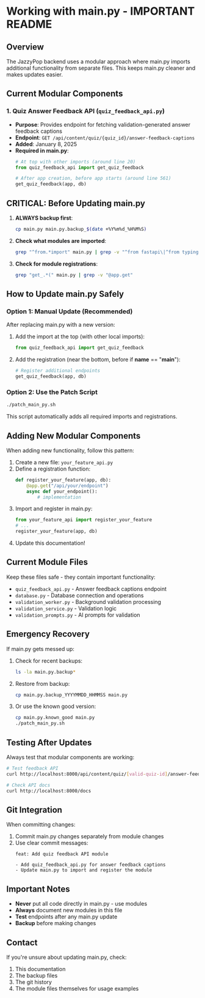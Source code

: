 # Working with main.py - IMPORTANT README

## Overview
The JazzyPop backend uses a modular approach where main.py imports additional functionality from separate files. This keeps main.py cleaner and makes updates easier.

## Current Modular Components

### 1. Quiz Answer Feedback API (`quiz_feedback_api.py`)
- **Purpose**: Provides endpoint for fetching validation-generated answer feedback captions
- **Endpoint**: `GET /api/content/quiz/{quiz_id}/answer-feedback-captions`
- **Added**: January 8, 2025
- **Required in main.py**:
  ```python
  # At top with other imports (around line 20)
  from quiz_feedback_api import get_quiz_feedback
  
  # After app creation, before app starts (around line 561)
  get_quiz_feedback(app, db)
  ```

## CRITICAL: Before Updating main.py

1. **ALWAYS backup first**:
   ```bash
   cp main.py main.py.backup_$(date +%Y%m%d_%H%M%S)
   ```

2. **Check what modules are imported**:
   ```bash
   grep "^from.*import" main.py | grep -v "^from fastapi\|^from typing\|^from uuid"
   ```

3. **Check for module registrations**:
   ```bash
   grep "get_.*(" main.py | grep -v "@app.get"
   ```

## How to Update main.py Safely

### Option 1: Manual Update (Recommended)
After replacing main.py with a new version:

1. Add the import at the top (with other local imports):
   ```python
   from quiz_feedback_api import get_quiz_feedback
   ```

2. Add the registration (near the bottom, before if __name__ == "__main__"):
   ```python
   # Register additional endpoints
   get_quiz_feedback(app, db)
   ```

### Option 2: Use the Patch Script
```bash
./patch_main_py.sh
```

This script automatically adds all required imports and registrations.

## Adding New Modular Components

When adding new functionality, follow this pattern:

1. Create a new file: `your_feature_api.py`
2. Define a registration function:
   ```python
   def register_your_feature(app, db):
       @app.get("/api/your/endpoint")
       async def your_endpoint():
           # implementation
   ```
3. Import and register in main.py:
   ```python
   from your_feature_api import register_your_feature
   # ...
   register_your_feature(app, db)
   ```
4. Update this documentation!

## Current Module Files

Keep these files safe - they contain important functionality:

- `quiz_feedback_api.py` - Answer feedback captions endpoint
- `database.py` - Database connection and operations
- `validation_worker.py` - Background validation processing
- `validation_service.py` - Validation logic
- `validation_prompts.py` - AI prompts for validation

## Emergency Recovery

If main.py gets messed up:

1. Check for recent backups:
   ```bash
   ls -la main.py.backup*
   ```

2. Restore from backup:
   ```bash
   cp main.py.backup_YYYYMMDD_HHMMSS main.py
   ```

3. Or use the known good version:
   ```bash
   cp main.py.known_good main.py
   ./patch_main_py.sh
   ```

## Testing After Updates

Always test that modular components are working:

```bash
# Test feedback API
curl http://localhost:8000/api/content/quiz/[valid-quiz-id]/answer-feedback-captions

# Check API docs
curl http://localhost:8000/docs
```

## Git Integration

When committing changes:
1. Commit main.py changes separately from module changes
2. Use clear commit messages:
   ```
   feat: Add quiz feedback API module
   
   - Add quiz_feedback_api.py for answer feedback captions
   - Update main.py to import and register the module
   ```

## Important Notes

- **Never** put all code directly in main.py - use modules
- **Always** document new modules in this file
- **Test** endpoints after any main.py update
- **Backup** before making changes

## Contact

If you're unsure about updating main.py, check:
1. This documentation
2. The backup files
3. The git history
4. The module files themselves for usage examples